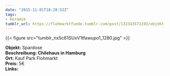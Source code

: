 ```yaml
---
date: "2015-11-01T18:28:52Z"
tags:
- Keramik
tumblr_url: https://flohmarktfunde.tumblr.com/post/132343571193/objekt-spardose-beschreibung-lorem-ipsum-ort
---
```

 {{< figure src="tumblr_nx5c61SUxV1tfawupo1_1280.jpg" >}}  

**Objekt:** Spardose  
**Beschreibung: Chilehaus in Hamburg**   
**Ort:** Kauf Park Flohmarkt  
**Preis:** 5€  
**Links:**
